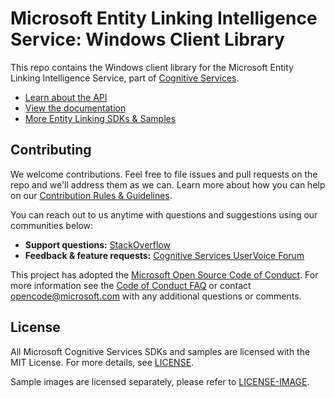 # Microsoft Entity Linking Intelligence Service: Windows Client Library
This repo contains the Windows client library for the Microsoft Entity Linking Intelligence Service, part of [Cognitive Services](https://www.microsoft.com/cognitive-services).
* [Learn about the API](https://www.microsoft.com/cognitive-services/en-us/entity-linking-intelligence-service)
* [View the documentation](https://www.microsoft.com/cognitive-services/en-us/entitylinking-api/documentation/overview)
* [More Entity Linking SDKs & Samples]()


## Contributing
We welcome contributions. Feel free to file issues and pull requests on the repo and we'll address them as we can. Learn more about how you can help on our [Contribution Rules & Guidelines](</CONTRIBUTING.md>). 

You can reach out to us anytime with questions and suggestions using our communities below:
 - **Support questions:** [StackOverflow](<https://stackoverflow.com/questions/tagged/microsoft-cognitive>)
 - **Feedback & feature requests:** [Cognitive Services UserVoice Forum](<https://cognitive.uservoice.com>)

This project has adopted the [Microsoft Open Source Code of Conduct](https://opensource.microsoft.com/codeofconduct/). For more information see the [Code of Conduct FAQ](https://opensource.microsoft.com/codeofconduct/faq/) or contact [opencode@microsoft.com](mailto:opencode@microsoft.com) with any additional questions or comments.


## License
All Microsoft Cognitive Services SDKs and samples are licensed with the MIT License. For more details, see
[LICENSE](</LICENSE.md>).

Sample images are licensed separately, please refer to [LICENSE-IMAGE](</LICENSE-IMAGE.md>).

